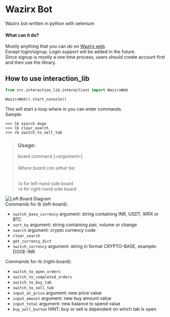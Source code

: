 # Wazirx Bot

Wazirx bot written in python with selenium

#### What can it do?

Mostly anything that you can do on [Wazirx web](https://www.wazirx.com).\
Except login/signup. Login support will be added in the future. \
Since signup is mostly a one time process, users should create account first \
and then use the library.

## How to use interaction_lib

```python
from src.interaction_lib.interactions import WazirxWeb

WazirxWeb().start_console()
```

This will start a loop where in you can enter commands. \
Sample:

```
>>> lb search doge
>>> lb clear_search
>>> rb switch_to_sell_tab
```

> ### Usage:
> board command &#91;&lt;argument&gt;&#93;
> ###### Where board can either be:
> `lb` for left-hand side board \
> `rb` for right-hand side board

![Left Board Diagram](https://sujaldev.github.io/wazirx-bot/assets/left/left-board.png) <br>
Commands for lb (left-board):

- `switch_base_currency` argument: string containing INR, USDT, WRX or BTC
- `sort_by` argument: string containing pair, volume or change
- `search` argument: crypto currency code
- `clear_search`
- `get_currency_dict`
- `switch_currency` argument: string in format CRYPTO-BASE, example: DOGE-INR

Commands for rb (right-board):

- `switch_to_open_orders`
- `switch_to_completed_orders`
- `switch_to_buy_tab`
- `switch_to_sell_tab`
- `input_at_price` argument: new price value
- `input_amount` argument: new buy amount value
- `input_total` argument: new balance to spend value
- `buy_sell_button` HINT: buy or sell is dependent on which tab is open

